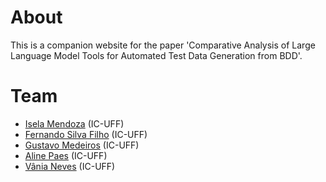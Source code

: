 # About

This is a companion website for the paper 'Comparative Analysis of Large Language Model Tools for Automated Test Data Generation from BDD'. 


# Team
* [Isela Mendoza](https://github.com/iselaGit) (IC-UFF)
* [Fernando Silva Filho](https://github.com/nandinhomsf) (IC-UFF)
* [Gustavo Medeiros](https://github.com/GusMedeiros) (IC-UFF)
* [Aline Paes](https://github.com/alinepaes) (IC-UFF)
* [Vânia Neves](https://github.com/vaniaon) (IC-UFF) 
